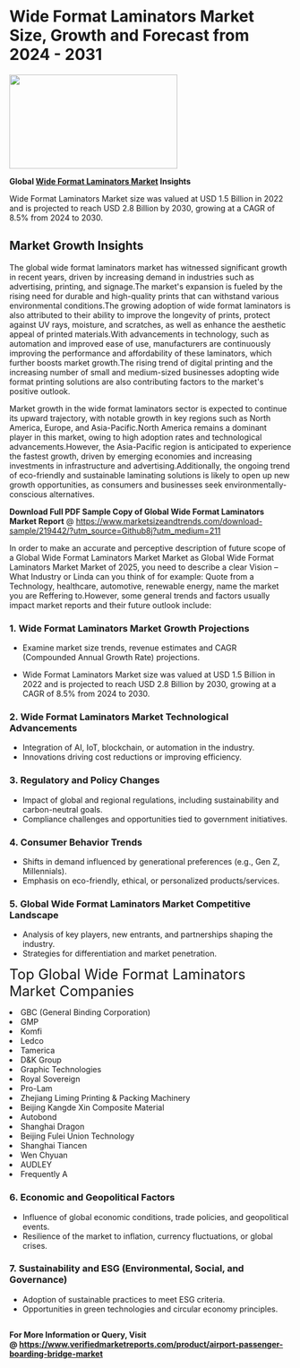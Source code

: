 <H1>Wide Format Laminators Market Size, Growth and Forecast from 2024 - 2031</H1><img class="aligncenter size-medium wp-image-584254" src="https://thirdeyenews.in/wp-content/uploads/2024/09/Global-Market-Research-300x168.jpeg" alt="" width="300" height="168" /><p><strong>Global&nbsp;<a href="https://www.marketsizeandtrends.com/download-sample/219442/?utm_source=Github8j?utm_medium=211">Wide Format Laminators Market</a> Insights</strong></p><p>Wide Format Laminators Market size was valued at USD 1.5 Billion in 2022 and is projected to reach USD 2.8 Billion by 2030, growing at a CAGR of 8.5% from 2024 to 2030.</p><p><h2>Market Growth Insights</h2> <p>The global wide format laminators market has witnessed significant growth in recent years, driven by increasing demand in industries such as advertising, printing, and signage.The market's expansion is fueled by the rising need for durable and high-quality prints that can withstand various environmental conditions.The growing adoption of wide format laminators is also attributed to their ability to improve the longevity of prints, protect against UV rays, moisture, and scratches, as well as enhance the aesthetic appeal of printed materials.With advancements in technology, such as automation and improved ease of use, manufacturers are continuously improving the performance and affordability of these laminators, which further boosts market growth.The rising trend of digital printing and the increasing number of small and medium-sized businesses adopting wide format printing solutions are also contributing factors to the market's positive outlook.</p> <p>Market growth in the wide format laminators sector is expected to continue its upward trajectory, with notable growth in key regions such as North America, Europe, and Asia-Pacific.North America remains a dominant player in this market, owing to high adoption rates and technological advancements.However, the Asia-Pacific region is anticipated to experience the fastest growth, driven by emerging economies and increasing investments in infrastructure and advertising.Additionally, the ongoing trend of eco-friendly and sustainable laminating solutions is likely to open up new growth opportunities, as consumers and businesses seek environmentally-conscious alternatives.</p> <p><span class=""><strong>Download Full PDF Sample Copy of Global Wide Format Laminators Market Report</strong> @ <a href="https://www.marketsizeandtrends.com/download-sample/219442/?utm_source=Github8j?utm_medium=211" target="_blank">https://www.marketsizeandtrends.com/download-sample/219442/?utm_source=Github8j?utm_medium=211</a></span></p><p>In order to make an accurate and perceptive description of future scope of a Global&nbsp;Wide Format Laminators Market Market as Global&nbsp;Wide Format Laminators Market Market of 2025, you need to describe a clear Vision &ndash; What Industry or Linda can you think of for example: Quote from a Technology, healthcare, automotive, renewable energy, name the market you are Reffering to.However, some general trends and factors usually impact market reports and their future outlook include:</p><h3>1.&nbsp;<strong>Wide Format Laminators Market Growth Projections</strong></h3><ul><li>Examine market size trends, revenue estimates and CAGR (Compounded Annual Growth Rate) projections.</li><li><p>Wide Format Laminators Market size was valued at USD 1.5 Billion in 2022 and is projected to reach USD 2.8 Billion by 2030, growing at a CAGR of 8.5% from 2024 to 2030.</p></li></ul><h3>2.&nbsp;<strong>Wide Format Laminators Market Technological Advancements</strong></h3><ul><li>Integration of AI, IoT, blockchain, or automation in the industry.</li><li>Innovations driving cost reductions or improving efficiency.</li></ul><h3>3.&nbsp;<strong>Regulatory and Policy Changes</strong></h3><ul><li>Impact of global and regional regulations, including sustainability and carbon-neutral goals.</li><li>Compliance challenges and opportunities tied to government initiatives.</li></ul><h3>4.&nbsp;<strong>Consumer Behavior Trends</strong></h3><ul><li>Shifts in demand influenced by generational preferences (e.g., Gen Z, Millennials).</li><li>Emphasis on eco-friendly, ethical, or personalized products/services.</li></ul><h3>5.&nbsp;<strong>Global Wide Format Laminators Market Competitive Landscape</strong></h3><ul><li>Analysis of key players, new entrants, and partnerships shaping the industry.</li><li>Strategies for differentiation and market penetration.</li></ul><p data-pm-slice="1 1 []"><span style="color: inherit; font-family: inherit; font-size: 25px;">Top Global Wide Format Laminators Market Companies</span></p><div class="" data-test-id=""><p><li>GBC (General Binding Corporation)</li><li> GMP</li><li> Komfi</li><li> Ledco</li><li> Tamerica</li><li> D&K Group</li><li> Graphic Technologies</li><li> Royal Sovereign</li><li> Pro-Lam</li><li> Zhejiang Liming Printing & Packing Machinery</li><li> Beijing Kangde Xin Composite Material</li><li> Autobond</li><li> Shanghai Dragon</li><li> Beijing Fulei Union Technology</li><li> Shanghai Tiancen</li><li> Wen Chyuan</li><li> AUDLEY</li><li> Frequently A</li></p></div><h3>6.&nbsp;<strong>Economic and Geopolitical Factors</strong></h3><ul><li>Influence of global economic conditions, trade policies, and geopolitical events.</li><li>Resilience of the market to inflation, currency fluctuations, or global crises.</li></ul><h3>7.&nbsp;<strong>Sustainability and ESG (Environmental, Social, and Governance)</strong></h3><ul><li>Adoption of sustainable practices to meet ESG criteria.</li><li>Opportunities in green technologies and circular economy principles.</li></ul><h2><strong style="font-size: 14px;">For More Information or Query, Visit @&nbsp;</strong><a style="background-color: #ffffff; font-size: 14px;" href="https://www.marketsizeandtrends.com/report/wide-format-laminators-market/" target="_blank">https://www.verifiedmarketreports.com/product/airport-passenger-boarding-bridge-market</a></h2>